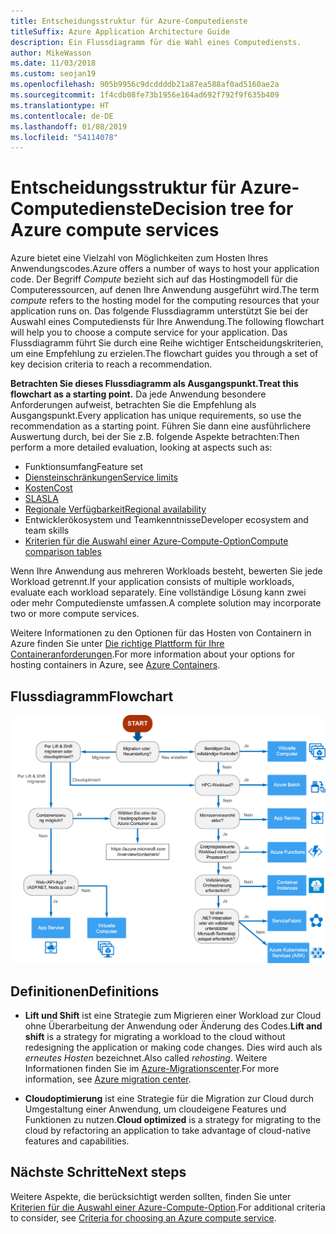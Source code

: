 ```yaml
---
title: Entscheidungsstruktur für Azure-Computedienste
titleSuffix: Azure Application Architecture Guide
description: Ein Flussdiagramm für die Wahl eines Computediensts.
author: MikeWasson
ms.date: 11/03/2018
ms.custom: seojan19
ms.openlocfilehash: 905b9956c9dcddddb21a87ea588af0ad5160ae2a
ms.sourcegitcommit: 1f4cdb08fe73b1956e164ad692f792f9f635b409
ms.translationtype: HT
ms.contentlocale: de-DE
ms.lasthandoff: 01/08/2019
ms.locfileid: "54114078"
---
```

# <a name="decision-tree-for-azure-compute-services"></a><span data-ttu-id="d7069-103">Entscheidungsstruktur für Azure-Computedienste</span><span class="sxs-lookup"><span data-stu-id="d7069-103">Decision tree for Azure compute services</span></span>

<span data-ttu-id="d7069-104">Azure bietet eine Vielzahl von Möglichkeiten zum Hosten Ihres Anwendungscodes.</span><span class="sxs-lookup"><span data-stu-id="d7069-104">Azure offers a number of ways to host your application code.</span></span> <span data-ttu-id="d7069-105">Der Begriff *Compute* bezieht sich auf das Hostingmodell für die Computeressourcen, auf denen Ihre Anwendung ausgeführt wird.</span><span class="sxs-lookup"><span data-stu-id="d7069-105">The term *compute* refers to the hosting model for the computing resources that your application runs on.</span></span> <span data-ttu-id="d7069-106">Das folgende Flussdiagramm unterstützt Sie bei der Auswahl eines Computediensts für Ihre Anwendung.</span><span class="sxs-lookup"><span data-stu-id="d7069-106">The following flowchart will help you to choose a compute service for your application.</span></span> <span data-ttu-id="d7069-107">Das Flussdiagramm führt Sie durch eine Reihe wichtiger Entscheidungskriterien, um eine Empfehlung zu erzielen.</span><span class="sxs-lookup"><span data-stu-id="d7069-107">The flowchart guides you through a set of key decision criteria to reach a recommendation.</span></span>

<span data-ttu-id="d7069-108">**Betrachten Sie dieses Flussdiagramm als Ausgangspunkt.**</span><span class="sxs-lookup"><span data-stu-id="d7069-108">**Treat this flowchart as a starting point.**</span></span> <span data-ttu-id="d7069-109">Da jede Anwendung besondere Anforderungen aufweist, betrachten Sie die Empfehlung als Ausgangspunkt.</span><span class="sxs-lookup"><span data-stu-id="d7069-109">Every application has unique requirements, so use the recommendation as a starting point.</span></span> <span data-ttu-id="d7069-110">Führen Sie dann eine ausführlichere Auswertung durch, bei der Sie z.B. folgende Aspekte betrachten:</span><span class="sxs-lookup"><span data-stu-id="d7069-110">Then perform a more detailed evaluation, looking at aspects such as:</span></span>

- <span data-ttu-id="d7069-111">Funktionsumfang</span><span class="sxs-lookup"><span data-stu-id="d7069-111">Feature set</span></span>
- [<span data-ttu-id="d7069-112">Diensteinschränkungen</span><span class="sxs-lookup"><span data-stu-id="d7069-112">Service limits</span></span>](/azure/azure-subscription-service-limits)
- [<span data-ttu-id="d7069-113">Kosten</span><span class="sxs-lookup"><span data-stu-id="d7069-113">Cost</span></span>](https://azure.microsoft.com/pricing/)
- [<span data-ttu-id="d7069-114">SLA</span><span class="sxs-lookup"><span data-stu-id="d7069-114">SLA</span></span>](https://azure.microsoft.com/support/legal/sla/)
- [<span data-ttu-id="d7069-115">Regionale Verfügbarkeit</span><span class="sxs-lookup"><span data-stu-id="d7069-115">Regional availability</span></span>](https://azure.microsoft.com/global-infrastructure/services/)
- <span data-ttu-id="d7069-116">Entwicklerökosystem und Teamkenntnisse</span><span class="sxs-lookup"><span data-stu-id="d7069-116">Developer ecosystem and team skills</span></span>
- [<span data-ttu-id="d7069-117">Kriterien für die Auswahl einer Azure-Compute-Option</span><span class="sxs-lookup"><span data-stu-id="d7069-117">Compute comparison tables</span></span>](./compute-comparison.md)

<span data-ttu-id="d7069-118">Wenn Ihre Anwendung aus mehreren Workloads besteht, bewerten Sie jede Workload getrennt.</span><span class="sxs-lookup"><span data-stu-id="d7069-118">If your application consists of multiple workloads, evaluate each workload separately.</span></span> <span data-ttu-id="d7069-119">Eine vollständige Lösung kann zwei oder mehr Computedienste umfassen.</span><span class="sxs-lookup"><span data-stu-id="d7069-119">A complete solution may incorporate two or more compute services.</span></span>

<span data-ttu-id="d7069-120">Weitere Informationen zu den Optionen für das Hosten von Containern in Azure finden Sie unter [Die richtige Plattform für Ihre Containeranforderungen](https://azure.microsoft.com/overview/containers/).</span><span class="sxs-lookup"><span data-stu-id="d7069-120">For more information about your options for hosting containers in Azure, see [Azure Containers](https://azure.microsoft.com/overview/containers/).</span></span>

## <a name="flowchart"></a><span data-ttu-id="d7069-121">Flussdiagramm</span><span class="sxs-lookup"><span data-stu-id="d7069-121">Flowchart</span></span>

![Entscheidungsstruktur für Azure-Computedienste](../images/compute-decision-tree.svg)

## <a name="definitions"></a><span data-ttu-id="d7069-123">Definitionen</span><span class="sxs-lookup"><span data-stu-id="d7069-123">Definitions</span></span>

- <span data-ttu-id="d7069-124">**Lift und Shift** ist eine Strategie zum Migrieren einer Workload zur Cloud ohne Überarbeitung der Anwendung oder Änderung des Codes.</span><span class="sxs-lookup"><span data-stu-id="d7069-124">**Lift and shift** is a strategy for migrating a workload to the cloud without redesigning the application or making code changes.</span></span> <span data-ttu-id="d7069-125">Dies wird auch als *erneutes Hosten* bezeichnet.</span><span class="sxs-lookup"><span data-stu-id="d7069-125">Also called *rehosting*.</span></span> <span data-ttu-id="d7069-126">Weitere Informationen finden Sie im [Azure-Migrationscenter](https://azure.microsoft.com/migration/).</span><span class="sxs-lookup"><span data-stu-id="d7069-126">For more information, see [Azure migration center](https://azure.microsoft.com/migration/).</span></span>

- <span data-ttu-id="d7069-127">**Cloudoptimierung** ist eine Strategie für die Migration zur Cloud durch Umgestaltung einer Anwendung, um cloudeigene Features und Funktionen zu nutzen.</span><span class="sxs-lookup"><span data-stu-id="d7069-127">**Cloud optimized** is a strategy for migrating to the cloud by refactoring an application to take advantage of cloud-native features and capabilities.</span></span>

## <a name="next-steps"></a><span data-ttu-id="d7069-128">Nächste Schritte</span><span class="sxs-lookup"><span data-stu-id="d7069-128">Next steps</span></span>

<span data-ttu-id="d7069-129">Weitere Aspekte, die berücksichtigt werden sollten, finden Sie unter [Kriterien für die Auswahl einer Azure-Compute-Option](./compute-comparison.md).</span><span class="sxs-lookup"><span data-stu-id="d7069-129">For additional criteria to consider, see [Criteria for choosing an Azure compute service](./compute-comparison.md).</span></span>
